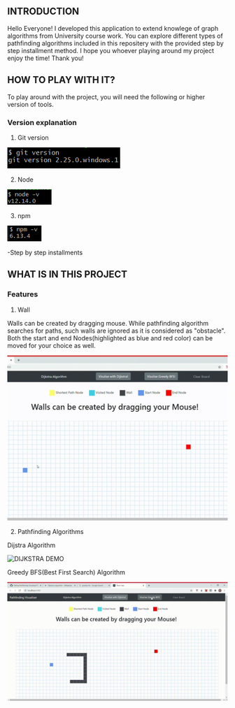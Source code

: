 ##      INTRODUCTION
Hello Everyone!
I developed this application to extend knowlege of graph algorithms from University course work.
You can explore different types of pathfinding algorithms included in this repositery with the provided step by step installment method.
I hope you whoever playing around my project enjoy the time!
Thank you!

##      HOW TO PLAY WITH IT?
To play around with the project, you will need the following or higher version of tools.
###     Version explanation
1. Git version

![alt tag](src/img/git_img.png)

2. Node

![alt tag](src/img/node_img.png)
        
3. npm

![alt tag](src/img/npm_img.png)

-Step by step installments

##      WHAT IS IN THIS PROJECT
###     Features
1. Wall

Walls can be created by dragging mouse. While pathfinding algorithm searches for paths, such walls are
ignored as it is considered as "obstacle".
Both the start and end Nodes(highlighted as blue and red color) can be moved for your choice as well.


![WALL DEMO](src/img/wall.gif)

2. Pathfinding Algorithms

Dijstra Algorithm


![DIJKSTRA DEMO](src/img/Dijsktra.gif)

Greedy BFS(Best First Search) Algorithm

![GREEDY BFS DEMO](src/img/Greedy-BFS.gif)
